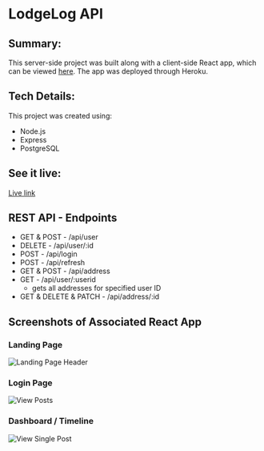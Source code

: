# LodgeLog API

## Summary:

This server-side project was built along with a client-side React app, which can be viewed [here](https://github.com/tatia-burdett/lodgelog-app). The app was deployed through Heroku. 

## Tech Details:

This project was created using: 
* Node.js
* Express
* PostgreSQL

## See it live:

[Live link](https://lodgelog-app-tatia-burdett.vercel.app/)

## REST API - Endpoints

* GET & POST - /api/user
* DELETE - /api/user/:id
* POST - /api/login
* POST - /api/refresh
* GET & POST - /api/address
* GET - /api/user/:userid
  - gets all addresses for specified user ID
* GET & DELETE & PATCH  - /api/address/:id

## Screenshots of Associated React App

### Landing Page
![Landing Page Header](screenshots/landing-page.png)

### Login Page
![View Posts](screenshots/login.png)

### Dashboard / Timeline
![View Single Post](screenshots/timeline.png)